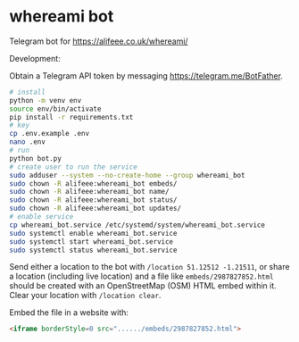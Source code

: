 # whereami bot

Telegram bot for <https://alifeee.co.uk/whereami/>

Development:

Obtain a Telegram API token by messaging <https://telegram.me/BotFather>.

```bash
# install
python -m venv env
source env/bin/activate
pip install -r requirements.txt
# key
cp .env.example .env
nano .env
# run
python bot.py
# create user to run the service 
sudo adduser --system --no-create-home --group whereami_bot
sudo chown -R alifeee:whereami_bot embeds/
sudo chown -R alifeee:whereami_bot name/
sudo chown -R alifeee:whereami_bot status/
sudo chown -R alifeee:whereami_bot updates/
# enable service
cp whereami_bot.service /etc/systemd/system/whereami_bot.service
sudo systemctl enable whereami_bot.service
sudo systemctl start whereami_bot.service
sudo systemctl status whereami_bot.service
```

Send either a location to the bot with `/location 51.12512 -1.21511`, or share a location (including live location) and a file like `embeds/2987827852.html` should be created with an OpenStreetMap (OSM) HTML embed within it. Clear your location with `/location clear`.

Embed the file in a website with:

```html
<iframe borderStyle=0 src="....../embeds/2987827852.html">
```
